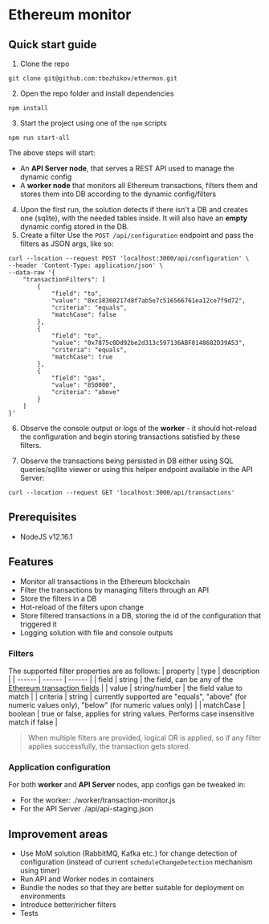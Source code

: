 # Ethereum monitor

## Quick start guide
1. Clone the repo
```
git clone git@github.com:tbozhikov/ethermon.git
```
2. Open the repo folder and install dependencies

```
npm install  
```
3. Start the project using one of the `npm` scripts
```
npm run start-all
```

The above steps will start: 
- An **API Server node**, that serves a REST API used to manage the dynamic config
- A **worker node** that monitors all Ethereum transactions, filters them and stores them into DB according to the dynamic config/filters

4. Upon the first run, the solution detects if there isn't a DB and creates one (sqlite), with the needed tables inside. It will also have an **empty** dynamic config stored in the DB.
5. Create a filter 
    Use the `POST /api/configuration` endpoint and pass the filters as JSON args, like so:

```
curl --location --request POST 'localhost:3000/api/configuration' \
--header 'Content-Type: application/json' \
--data-raw '{
    "transactionFilters": [
        {
            "field": "to",
            "value": "0xc18360217d8f7ab5e7c516566761ea12ce7f9d72",
            "criteria": "equals",
            "matchCase": false
        },
        {
            "field": "to",
            "value": "0x7875c0Dd92be2d313c597136ABF0148682D39A53",
            "criteria": "equals",
            "matchCase": true
        },
        {
            "field": "gas",
            "value": "850000",
            "criteria": "above"
        }
    ]
}'
```

6. Observe the console output or logs of the **worker** - it should hot-reload the configuration and begin storing transactions satisfied by these filters.

7. Observe the transactions being persisted in DB either using SQL queries/sqllite viewer or using this helper endpoint available in the API Server:
```
curl --location --request GET 'localhost:3000/api/transactions'
```

## Prerequisites
- NodeJS v12.16.1

## Features
- Monitor all transactions in the Ethereum blockchain
- Filter the transactions by managing filters through an API
- Store the filters in a DB
- Hot-reload of the filters upon change
- Store filtered transactions in a DB, storing the id of the configuration that triggered it
- Logging solution with file and console outputs

### Filters
The supported filter properties are as follows:
| property | type | description |
| ------ | ------ | ------ |
| field | string | the field, can be any of the [Ethereum transaction fields](https://medium.com/coinmonks/transactions-in-ethereum-e85a73068f74) |
| value | string/number | the field value to match |
| criteria | string | currently supported are "equals", "above" (for numeric values only), "below" (for numeric values only) |
| matchCase | boolean | true or false, applies for string values. Performs case insensitive match if false |

> When multiple filters are provided, logical OR is applied, so if any filter applies successfully, the transaction gets stored.   

### Application configuration

For both **worker** and **API Server** nodes, app configs gan be tweaked in:
- For the worker: ./worker/transaction-monitor.js
- For the API Server ./api/api-staging.json

## Improvement areas
- Use MoM solution (RabbitMQ, Kafka etc.) for change detection of configuration (instead of current `scheduleChangeDetection` mechanism using timer)
- Run API and Worker nodes in containers
- Bundle the nodes so that they are better suitable for deployment on environments  
- Introduce better/richer filters
- Tests
